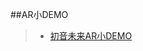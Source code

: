 ##AR小DEMO  
>* [初音未来AR小DEMO](https://github.com/XINCGer/Unity3DTraining/tree/master/ARTraining/ChuYinAR)



